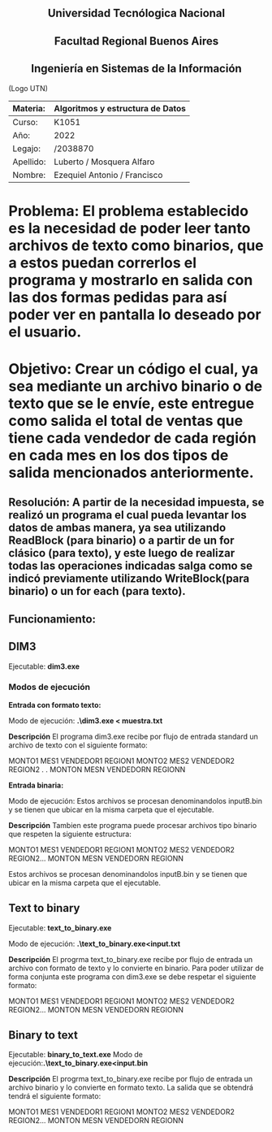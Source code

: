 <h2 align=center>Universidad Tecnólogica Nacional</h2>

<h2 align=center>Facultad Regional Buenos Aires </h2>

<h2 align=center>Ingeniería en Sistemas de la Información</h2>



(Logo UTN)




|Materia:   | Algoritmos y estructura de Datos |
|:---------|:---------------------------------|
| Curso:    | K1051                            |
| Año:      | 2022                             |
| Legajo:   | /2038870                         |
| Apellido: | Luberto    / Mosquera Alfaro     |
| Nombre:   | Ezequiel Antonio    / Francisco  |

# Problema: El problema establecido es la necesidad de poder leer tanto archivos de texto como binarios, que a estos puedan correrlos el programa y mostrarlo en salida con las dos formas pedidas para así poder ver en pantalla lo deseado por el usuario.

# Objetivo: Crear un código el cual, ya sea mediante un archivo binario o de texto que se le envíe, este entregue como salida el total de ventas que tiene cada vendedor de cada región en cada mes en los dos tipos de salida mencionados anteriormente.

## Resolución: A partir de la necesidad impuesta, se realizó un programa el cual pueda levantar los datos de ambas manera, ya sea utilizando ReadBlock (para binario) o a partir de un for clásico (para texto), y este luego de realizar todas las operaciones indicadas salga como se indicó previamente utilizando WriteBlock(para binario) o un for each (para texto).

## Funcionamiento:

## DIM3

Ejecutable: **dim3.exe**
### Modos de ejecución

**Entrada con formato texto:**

Modo de ejecución: **.\dim3.exe < muestra.txt**

**Descripción**
El programa dim3.exe recibe por flujo de entrada standard un archivo de texto con el siguiente formato:

MONTO1 MES1 VENDEDOR1 REGION1
MONTO2 MES2 VENDEDOR2 REGION2
.
.
MONTON MESN VENDEDORN REGIONN

**Entrada binaria:**

Modo de ejecución: Estos archivos se procesan denominandolos inputB.bin y se tienen que ubicar en la misma carpeta que el ejecutable.

**Descripción**
Tambien este programa puede procesar archivos tipo binario que respeten la siguiente estructura:

MONTO1 MES1 VENDEDOR1 REGION1 MONTO2 MES2 VENDEDOR2 REGION2... MONTON MESN VENDEDORN REGIONN

Estos archivos se procesan denominandolos inputB.bin y se tienen que ubicar en la misma carpeta que el ejecutable.

## Text to binary

Ejecutable: **text_to_binary.exe**

Modo de ejecución: **.\text_to_binary.exe<input.txt**

**Descripción**
El progrma text_to_binary.exe recibe por flujo de entrada un archivo con formato de texto y lo convierte en binario. Para poder utilizar de forma conjunta este programa con dim3.exe se debe respetar el siguiente formato:

MONTO1 MES1 VENDEDOR1 REGION1 MONTO2 MES2 VENDEDOR2 REGION2... MONTON MESN VENDEDORN REGIONN

## Binary to text

Ejecutable: **binary_to_text.exe**
Modo de ejecución:**.\text_to_binary.exe<input.bin**

**Descripción**
El progrma text_to_binary.exe recibe por flujo de entrada un archivo binario y lo convierte en formato texto. La salida que se obtendrá tendrá el siguiente formato:

MONTO1 MES1 VENDEDOR1 REGION1 MONTO2 MES2 VENDEDOR2 REGION2... MONTON MESN VENDEDORN REGIONN
